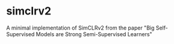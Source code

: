 # simclrv2
A minimal implementation of SimCLRv2 from the paper "Big Self-Supervised Models are Strong Semi-Supervised Learners"
